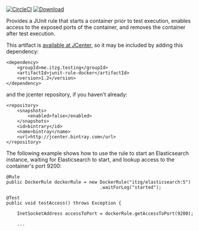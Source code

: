 [![CircleCI](https://circleci.com/gh/itzg/junit-rule-docker/tree/master.svg?style=svg)](https://circleci.com/gh/itzg/junit-rule-docker/tree/master)
[ ![Download](https://api.bintray.com/packages/itzgeoff/artifacts/junit-rule-docker/images/download.svg) ](https://bintray.com/itzgeoff/artifacts/junit-rule-docker/_latestVersion)


Provides a JUnit rule that starts a container prior to test execution, enables
access to the exposed ports of the container, and removes the container after
test execution.

This artifact is [available at JCenter](https://bintray.com/bintray/jcenter?filterByPkgName=junit-rule-docker), 
so it may be included by adding this dependency:

```
<dependency>
    <groupId>me.itzg.testing</groupId>
    <artifactId>junit-rule-docker</artifactId>
    <version>1.2</version>
</dependency>
```

and the jcenter repository, if you haven't already:

```
<repository>
    <snapshots>
        <enabled>false</enabled>
    </snapshots>
    <id>bintrary</id>
    <name>bintray</name>
    <url>http://jcenter.bintray.com</url>
</repository>
```

The following example shows how to use the rule to start an Elasticsearch instance, waiting for Elasticsearch to
start, and lookup access to the container's port 9200:

```
@Rule
public DockerRule dockerRule = new DockerRule("itzg/elasticsearch:5")
                                   .waitForLog("started");

@Test
public void testAccess() throws Exception {

    InetSocketAddress accessToPort = dockerRule.getAccessToPort(9200);
    
    ...
```